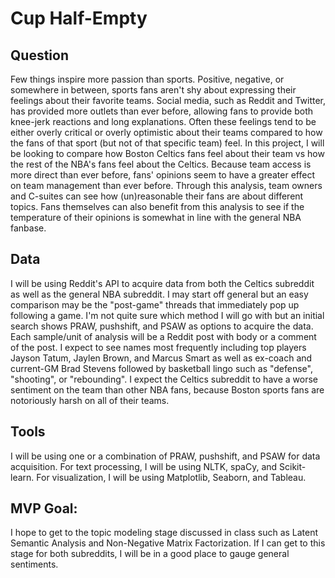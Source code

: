 # Cup Half-Empty

## Question
Few things inspire more passion than sports. Positive, negative, or somewhere in between, sports fans aren't shy about expressing their feelings about their favorite teams. Social media, such as Reddit and Twitter, has provided more outlets than ever before, allowing fans to provide both knee-jerk reactions and long explanations. Often these feelings tend to be either overly critical or overly optimistic about their teams compared to how the fans of that sport (but not of that specific team) feel. In this project, I will be looking to compare how Boston Celtics fans feel about their team vs how the rest of the NBA's fans feel about the Celtics. Because team access is more direct than ever before, fans' opinions seem to have a greater effect on team management than ever before. Through this analysis, team owners and C-suites can see how (un)reasonable their fans are about different topics. Fans themselves can also benefit from this analysis to see if the temperature of their opinions is somewhat in line with the general NBA fanbase. 

## Data
I will be using Reddit's API to acquire data from both the Celtics subreddit as well as the general NBA subreddit. I may start off general but an easy comparison may be the "post-game" threads that immediately pop up following a game. I'm not quite sure which method I will go with but an initial search shows PRAW, pushshift, and PSAW as options to acquire the data. Each sample/unit of analysis will be a Reddit post with body or a comment of the post. I expect to see names most frequently including top players Jayson Tatum, Jaylen Brown, and Marcus Smart as well as ex-coach and current-GM Brad Stevens followed by basketball lingo such as "defense", "shooting", or "rebounding". I expect the Celtics subreddit to have a worse sentiment on the team than other NBA fans, because Boston sports fans are notoriously harsh on all of their teams.  

## Tools
I will be using one or a combination of PRAW, pushshift, and PSAW for data acquisition. For text processing, I will be using NLTK, spaCy, and Scikit-learn. For visualization, I will be using Matplotlib, Seaborn, and Tableau. 

## MVP Goal:
I hope to get to the topic modeling stage discussed in class such as Latent Semantic Analysis and Non-Negative Matrix Factorization. If I can get to this stage for both subreddits, I will be in a good place to gauge general sentiments. 
